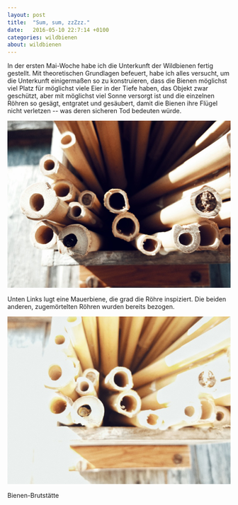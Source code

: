 ```yaml
---
layout: post
title:  "Sum, sum, zzZzz."
date:   2016-05-10 22:7:14 +0100
categories: wildbienen
about: wildbienen
---
```


In der ersten Mai-Woche habe ich die Unterkunft der Wildbienen fertig gestellt. Mit theoretischen Grundlagen befeuert, habe ich alles versucht, um die Unterkunft einigermaßen so zu konstruieren, dass die Bienen möglichst viel Platz für möglichst viele Eier in der Tiefe haben, das Objekt zwar geschützt, aber mit möglichst viel Sonne versorgt ist und die einzelnen Röhren so gesägt, entgratet und gesäubert, damit die Bienen ihre Flügel nicht verletzen -- was deren sicheren Tod bedeuten würde.

<div class="post-image">
    <img src="/img/bienen_brutstaette_01.jpeg" alt="Bienen Brutstätte" />
    <p class="post-image-caption">Unten Links lugt eine Mauerbiene, die grad die Röhre inspiziert. Die beiden anderen, zugemörtelten Röhren wurden bereits bezogen.</p>
</div>
<div class="post-image">
    <img src="/img/bienen_brutstaette_02.jpeg" alt="Bienen Brutstätte" />
    <p class="post-image-caption">Bienen-Brutstätte</p>
</div>
